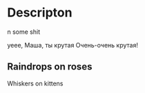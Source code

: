# Descripton
n some shit

yeee, Маша, ты крутая
Очень-очень крутая!

## Raindrops on roses
Whiskers on kittens
